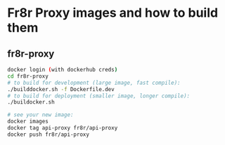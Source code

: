 # Fr8r Proxy images and how to build them


## fr8r-proxy

```bash
docker login (with dockerhub creds)
cd fr8r-proxy
# to build for development (large image, fast compile):
./builddocker.sh -f Dockerfile.dev
# to build for deployment (smaller image, longer compile):
./buildocker.sh

# see your new image:
docker images
docker tag api-proxy fr8r/api-proxy
docker push fr8r/api-proxy
```


